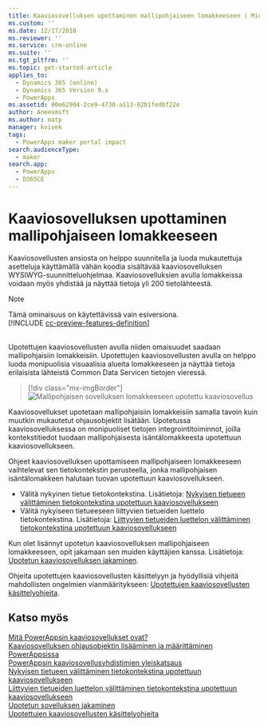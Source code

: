 ```yaml
---
title: Kaaviosovelluksen upottaminen mallipohjaiseen lomakkeeseen | MicrosoftDocs
ms.custom: ''
ms.date: 12/17/2018
ms.reviewer: ''
ms.service: crm-online
ms.suite: ''
ms.tgt_pltfrm: ''
ms.topic: get-started-article
applies_to:
  - Dynamics 365 (online)
  - Dynamics 365 Version 9.x
  - PowerApps
ms.assetid: 00e62904-2ce9-4730-a113-02b1fedbf22e
author: Aneesmsft
ms.author: matp
manager: kvivek
tags:
  - PowerApps maker portal impact
search.audienceType:
  - maker
search.app:
  - PowerApps
  - D365CE
---
```


# <a name="embed-a-canvas-app-on-a-model-driven-form"></a>Kaaviosovelluksen upottaminen mallipohjaiseen lomakkeeseen

Kaaviosovellusten ansiosta on helppo suunnitella ja luoda mukautettuja asetteluja käyttämällä vähän koodia sisältävää kaaviosovelluksen WYSIWYG-suunnitteluohjelmaa. Kaaviosovelluksien avulla lomakkeissa voidaan myös yhdistää ja näyttää tietoja yli 200 tietolähteestä.

> [!NOTE]
> Tämä ominaisuus on käytettävissä vain esiversiona. <br />
> [!INCLUDE [cc-preview-features-definition](../../includes/cc-preview-features-definition.md)] <br /><br />

Upotettujen kaaviosovellusten avulla niiden omaisuudet saadaan mallipohjaisiin lomakkeisiin. Upotettujen kaaviosovellusten avulla on helppo luoda monipuolisia visuaalisia alueita lomakkeeseen ja näyttää tietoja erilaisista lähteistä Common Data Servicen tietojen vieressä.

   > [!div class="mx-imgBorder"] 
   > ![Mallipohjaisen sovelluksen lomakkeeseen upotettu kaaviosovellus](media/embed-canvas-app-in-form.png "Mallipohjaisen sovelluksen lomakkeeseen upotettu kaaviosovellus")

Kaaviosovellukset upotetaan mallipohjaisiin lomakkeisiin samalla tavoin kuin muutkin mukautetut ohjausobjektit lisätään. Upotetussa kaaviosovelluksessa on monipuoliset tietojen integrointitoiminnot, joilla kontekstitiedot tuodaan mallipohjaisesta isäntälomakkeesta upotettuun kaaviosovellukseen.

Ohjeet kaaviosovelluksen upottamiseen mallipohjaiseen lomakkeeseen vaihtelevat sen tietokontekstin perusteella, jonka mallipohjaisen isäntälomakkeen halutaan tuovan upotettuun kaaviosovellukseen.
-   Välitä nykyinen tietue tietokontekstina. Lisätietoja: [Nykyisen tietueen välittäminen tietokontekstina upotettuun kaaviosovellukseen](pass-current-embedded-canvas-app.md)
-   Välitä nykyiseen tietueeseen liittyvien tietueiden luettelo tietokontekstina. Lisätietoja: [Liittyvien tietueiden luettelon välittäminen tietokontekstina upotettuun kaaviosovellukseen](pass-related-embedded-canvas-app.md) 

Kun olet lisännyt upotetun kaaviosovelluksen mallipohjaiseen lomakkeeseen, opit jakamaan sen muiden käyttäjien kanssa. Lisätietoja: [Upotetun kaaviosovelluksen jakaminen](share-embedded-canvas-app.md).

Ohjeita upotettujen kaaviosovellusten käsittelyyn ja hyödyllisiä vihjeitä mahdollisten ongelmien vianmääritykseen: [Upotettujen kaaviosovellusten käsittelyohjeita](embedded-canvas-app-guidelines.md).

## <a name="see-also"></a>Katso myös
[Mitä PowerAppsin kaaviosovellukset ovat?](../canvas-apps/getting-started.md) <br />
[Kaaviosovelluksen ohjausobjektin lisääminen ja määrittäminen PowerAppsissa](../canvas-apps/add-configure-controls.md) <br />
[PowerAppsin kaaviosovellusyhdistimien yleiskatsaus](../canvas-apps/connections-list.md) <br />
[Nykyisen tietueen välittäminen tietokontekstina upotettuun kaaviosovellukseen](pass-current-embedded-canvas-app.md) <br />
[Liittyvien tietueiden luettelon välittäminen tietokontekstina upotettuun kaaviosovellukseen](pass-related-embedded-canvas-app.md) <br />
[Upotetun sovelluksen jakaminen](share-embedded-canvas-app.md) <br />
[Upotettujen kaaviosovellusten käsittelyohjeita](embedded-canvas-app-guidelines.md)
